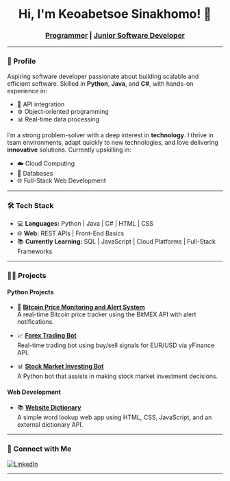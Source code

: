 <h1 align="center">Hi, I'm Keoabetsoe Sinakhomo! 👋</h1>
<h3 align="center"><a href="http://www.linkedin.com/in/keabetsoe-sinakhomo-969a25299">Programmer</a> | <a href="http://www.linkedin.com/in/keabetsoe-sinakhomo-969a25299">Junior Software Developer</a></h3>

---

### 📄 Profile
Aspiring software developer passionate about building scalable and efficient software. Skilled in **Python**, **Java**, and **C#**, with hands-on experience in:

- 🔁 API integration  
- ⚙️ Object-oriented programming  
- 📊 Real-time data processing

I’m a strong problem-solver with a deep interest in **technology**. I thrive in team environments, adapt quickly to new technologies, and love delivering **innovative** solutions. Currently upskilling in:

- ☁️ Cloud Computing  
- 🧠 Databases  
- 🌐 Full-Stack Web Development

---

### 🛠 Tech Stack

- 💻 **Languages:** Python | Java | C# | HTML | CSS  
- 🌐 **Web:** REST APIs | Front-End Basics  
- 📚 **Currently Learning:** SQL | JavaScript | Cloud Platforms | Full-Stack Frameworks

---

### 👨‍💻 Projects

#### Python Projects
- 🔔 [**Bitcoin Price Monitoring and Alert System**](https://github.com/keoabetsoe/Bitcoin-Price-Monitoring-and-Alert-System)  
  A real-time Bitcoin price tracker using the BitMEX API with alert notifications.

- 📈 [**Forex Trading Bot**](https://github.com/keoabetsoe/Forex-Trading-Indicator/blob/main/forex%20trading%20indicator.py)  
  Real-time trading bot using buy/sell signals for EUR/USD via yFinance API.

- 📊 [**Stock Market Investing Bot**](https://github.com/keoabetsoe/Stock-Market-Investing-Bot/blob/main/Stock%20Market%20Bot.py)  
  A Python bot that assists in making stock market investment decisions.

#### Web Development
- 📚 [**Website Dictionary**](https://github.com/keoabetsoe/Website-Dictionary)  
  A simple word lookup web app using HTML, CSS, JavaScript, and an external dictionary API.

---

### 🤝 Connect with Me

[![LinkedIn](https://img.shields.io/badge/LinkedIn-blue?style=flat&logo=linkedin)](https://www.linkedin.com/in/keabetsoe-sinakhomo-969a25299)

---

